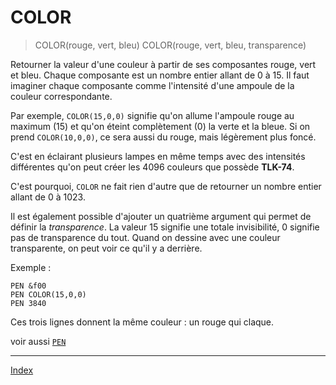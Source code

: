 # COLOR

> COLOR(rouge, vert, bleu)
> COLOR(rouge, vert, bleu, transparence)


Retourner la valeur d'une couleur à partir de ses composantes rouge, vert et bleu.
Chaque composante est un nombre entier allant de 0 à 15.
Il faut imaginer chaque composante comme l'intensité d'une ampoule de la couleur
correspondante.

Par exemple, `COLOR(15,0,0)` signifie qu'on allume l'ampoule rouge au maximum (15)
et qu'on éteint complètement (0) la verte et la bleue. Si on prend `COLOR(10,0,0)`,
ce sera aussi du rouge, mais légèrement plus foncé.

C'est en éclairant plusieurs lampes en même temps avec des intensités différentes
qu'on peut créer les 4096 couleurs que possède __TLK-74__.

C'est pourquoi, `COLOR` ne fait rien d'autre que de retourner un nombre entier
allant de 0 à 1023.

Il est également possible d'ajouter un quatrième argument qui permet de définir
la _transparence_. La valeur 15 signifie une totale invisibilité, 0 signifie
pas de transparence du tout. Quand on dessine avec une couleur transparente,
on peut voir ce qu'il y a derrière.

Exemple :

```
PEN &f00
PEN COLOR(15,0,0)
PEN 3840
```

Ces trois lignes donnent la même couleur : un rouge qui claque.

voir aussi [`PEN`](ins.pen)

----

[Index](index)
